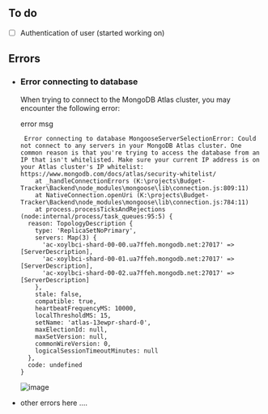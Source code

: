 ## To do 
- [ ] Authentication of user (started working on)

## Errors 
-  ### Error connecting to database
    When trying to connect to the MongoDB Atlas cluster, you may encounter the following error:
  
    error msg
    ```
     Error connecting to database MongooseServerSelectionError: Could not connect to any servers in your MongoDB Atlas cluster. One common reason is that you're trying to access the database from an IP that isn't whitelisted. Make sure your current IP address is on your Atlas cluster's IP whitelist: https://www.mongodb.com/docs/atlas/security-whitelist/
        at _handleConnectionErrors (K:\projects\Budget-Tracker\Backend\node_modules\mongoose\lib\connection.js:809:11)
        at NativeConnection.openUri (K:\projects\Budget-Tracker\Backend\node_modules\mongoose\lib\connection.js:784:11)
        at process.processTicksAndRejections (node:internal/process/task_queues:95:5) {
      reason: TopologyDescription {
        type: 'ReplicaSetNoPrimary',
        servers: Map(3) {
          'ac-xoylbci-shard-00-00.ua7ffeh.mongodb.net:27017' => [ServerDescription],
          'ac-xoylbci-shard-00-01.ua7ffeh.mongodb.net:27017' => [ServerDescription],
          'ac-xoylbci-shard-00-02.ua7ffeh.mongodb.net:27017' => [ServerDescription]
        },
        stale: false,
        compatible: true,
        heartbeatFrequencyMS: 10000,
        localThresholdMS: 15,
        setName: 'atlas-13ewpr-shard-0',
        maxElectionId: null,
        maxSetVersion: null,
        commonWireVersion: 0,
        logicalSessionTimeoutMinutes: null
      },
      code: undefined
    }
    ```
    ![image](https://github.com/divy042000/Budget-Tracker/assets/108331571/8cd9d9d5-157b-4a12-b146-12c6f794ae4a)

- other errors here ....
